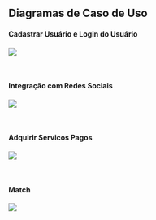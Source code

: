 ## Diagramas de Caso de Uso

#### Cadastrar Usuário e Login do Usuário

<a data-fancybox="gallery" href="../../../img/casoDeUso/Diagrama01-CadastrarELogar-FINAL.png"><img src="../../../img/casoDeUso/Diagrama01-CadastrarELogar-FINAL-mini.png"></a>

<br>

#### Integração com Redes Sociais

<a data-fancybox="gallery" href="../../../img/casoDeUso/Diagrama02-IntegraçãoComRedesSociais-FINAL.png"><img src="../../../img/casoDeUso/Diagrama02-IntegraçãoComRedesSociais-FINAL-mini.png"></a>

<br>

#### Adquirir Servicos Pagos

<a data-fancybox="gallery" href="../../../img/casoDeUso/Diagrama03-AdquirirServicosPagos-FINAL.png"><img src="../../../img/casoDeUso/Diagrama03-AdquirirServicosPagos-FINAL-mini.png"></a>

<br>

#### Match

<a data-fancybox="gallery" href="../../../img/casoDeUso/Diagrama04-Match-FINAL.png"><img src="../../../img/casoDeUso/Diagrama04-Match-FINAL-mini.png"></a>

<br>
